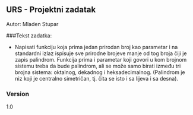 ## URS - Projektni zadatak

Autor: Mladen Stupar

###Tekst zadatka:
* Napisati funkciju koja prima jedan prirodan broj kao parametar i na standardni izlaz ispisuje sve
prirodne brojeve manje od tog broja čiji je zapis palindrom.
Funkcija prima i parametar koji govori u kom brojnom sistemu treba da bude palindrom,
ali se može samo birati između tri brojna sistema: oktalnog, dekadnog i heksadecimalnog.
(Palindrom je niz koji je centralno simetričan, tj. čita se isto i sa lijeva i sa desna).

### Version

1.0